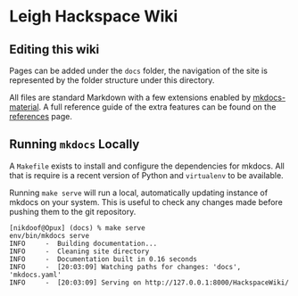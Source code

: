 # Leigh Hackspace Wiki

## Editing this wiki

Pages can be added under the `docs` folder, the navigation of the site is represented by the folder structure under this directory.

All files are standard Markdown with a few extensions enabled by [mkdocs-material](https://squidfunk.github.io/mkdocs-material/). A full reference guide of the extra features can be found on the [references](https://squidfunk.github.io/mkdocs-material/reference/) page.

## Running `mkdocs` Locally

A `Makefile` exists to install and configure the dependencies for mkdocs. All that is require is a recent version of Python and `virtualenv` to be available.

Running `make serve` will run a local, automatically updating instance of mkdocs on your system. This is useful to check any changes made before pushing them to the git repository.

```console
[nikdoof@Opux] (docs) % make serve
env/bin/mkdocs serve
INFO     -  Building documentation...
INFO     -  Cleaning site directory
INFO     -  Documentation built in 0.16 seconds
INFO     -  [20:03:09] Watching paths for changes: 'docs', 'mkdocs.yaml'
INFO     -  [20:03:09] Serving on http://127.0.0.1:8000/HackspaceWiki/
```
